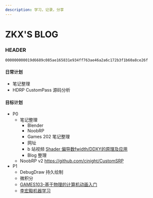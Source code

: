 ```yaml
---
description: 学习，记录，分享
---
```

# ZKX'S BLOG

### HEADER

`000000000019d6689c085ae165831e934ff763ae46a2a6c172b3f1b60a8ce26f`

#### 日常计划
- 笔记整理
- HDRP CustomPass 源码分析

#### 目标计划

- P0
  - 笔记整理
    - Blender
    - NoobRP
    - Games 202 笔记整理
    - 网址
    - b 站视频 [Shader 偏导数fwidth/DDXY的原理及应用](https://www.bilibili.com/video/BV1ar4y127eu)
    - Blog 整理
  - NoobRP v2 https://github.com/cinight/CustomSRP
- P1
  - DebugDraw 持久绘制
  - 微积分
  - [GAMES103-基于物理的计算机动画入门](https://www.bilibili.com/video/BV12Q4y1S73g)
  - [李宏毅机器学习](https://www.bilibili.com/video/BV1JE411g7XF)